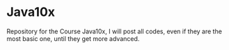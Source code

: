 # Java10x
 Repository for the Course Java10x, I will post all codes, even if they are the most basic one, until they get more advanced.
